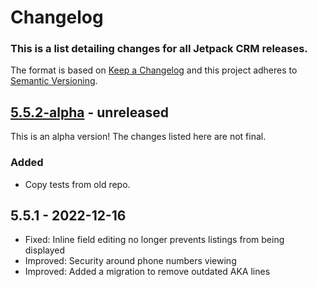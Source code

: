 # Changelog

### This is a list detailing changes for all Jetpack CRM releases.

The format is based on [Keep a Changelog](https://keepachangelog.com/en/1.0.0/)
and this project adheres to [Semantic Versioning](https://semver.org/spec/v2.0.0.html).

## [5.5.2-alpha] - unreleased

This is an alpha version! The changes listed here are not final.

### Added
- Copy tests from old repo.

## 5.5.1 - 2022-12-16

- Fixed: Inline field editing no longer prevents listings from being displayed
- Improved: Security around phone numbers viewing
- Improved: Added a migration to remove outdated AKA lines

[5.5.2-alpha]: https://github.com/Automattic/zero-bs-crm/compare/v5.5.1...v5.5.2-alpha
